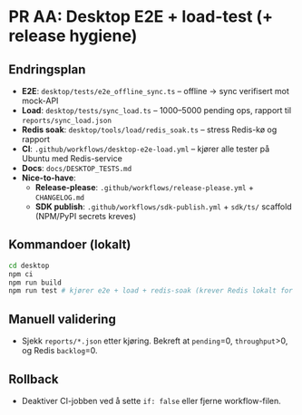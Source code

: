 # PR AA: Desktop E2E + load-test (+ release hygiene)

## Endringsplan
- **E2E**: `desktop/tests/e2e_offline_sync.ts` – offline → sync verifisert mot mock-API
- **Load**: `desktop/tests/sync_load.ts` – 1000–5000 pending ops, rapport til `reports/sync_load.json`
- **Redis soak**: `desktop/tools/load/redis_soak.ts` – stress Redis-kø og rapport
- **CI**: `.github/workflows/desktop-e2e-load.yml` – kjører alle tester på Ubuntu med Redis-service
- **Docs**: `docs/DESKTOP_TESTS.md`
- **Nice-to-have**:
  - **Release-please**: `.github/workflows/release-please.yml` + `CHANGELOG.md`
  - **SDK publish**: `.github/workflows/sdk-publish.yml` + `sdk/ts/` scaffold (NPM/PyPI secrets kreves)

## Kommandoer (lokalt)
```bash
cd desktop
npm ci
npm run build
npm run test # kjører e2e + load + redis-soak (krever Redis lokalt for redis-soak)
```

## Manuell validering
- Sjekk `reports/*.json` etter kjøring. Bekreft at `pending`=0, `throughput`>0, og Redis `backlog`=0.

## Rollback
- Deaktiver CI-jobben ved å sette `if: false` eller fjerne workflow-filen.
